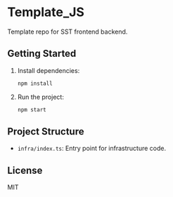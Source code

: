 # Template_JS

Template repo for SST frontend backend.

## Getting Started

1. Install dependencies:
   ```sh
   npm install
   ```

2. Run the project:
   ```sh
   npm start
   ```

## Project Structure

- `infra/index.ts`: Entry point for infrastructure code.

## License

MIT
